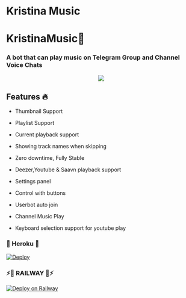 # Kristina Music 

<h1 align="centre">KristinaMusic💖</h1>



### A bot that can play music on Telegram Group and Channel Voice Chats 

<p align="center">

  <img src="https://telegra.ph/file/d658169bbe183cc4f24b6.jpg">

</p>


<h2> Features 🔥 </h2>

- Thumbnail Support

- Playlist Support

- Current playback support

- Showing track names when skipping

- Zero downtime, Fully Stable

- Deezer,Youtube & Saavn playback support

- Settings panel

- Control with buttons

- Userbot auto join

- Channel Music Play

- Keyboard selection support for youtube play 

### 🎵 Heroku 🎵

[![Deploy](https://www.herokucdn.com/deploy/button.svg)](https://heroku.com/deploy?template=https://github.com/Itzdipesh/KristinaMusic)


### ⚡🚄 RAILWAY 🚄⚡


[![Deploy on Railway](https://railway.app/button.svg)](https://railway.app/new/template?template=https%3A%2F%2Fgithub.com%2FKristinaOp%2FKristinaMusic&envs=%2SESSION_NAME%2CBOT_TOKEN%2CBOT_USERNAME%2CBOT_NAME%2CSUPPORT_GROUP%2CPROJECT_NAME%2CASSISTANT_NAME%2CUPDATE_CHANNEL%2CAPI_HASH%2CSUDO_USERS%2CDURATION_LIMIT&SESSION_NAMEDesc=Pyrogram+session+string&BOT_TOKENDesc=A+bot+token+from+@BotFather&BOT_USERNAMEDesc=Your+bot's+username+without+@&BOT_NAMEDesc=Your+MusicPlayer+Bot+Name.&SUPPORT_GROUPDesc=Your+MusicPlayer+support+group+without+@+Leave+this+if+you+don't+have+one&ASSISTANT_NAMEDesc=Your+MusicPlayer's+assistant+Username+without+@.&ARQ_API_KEYDesc=Get+from+@ARQRobot&UPDATE_CHANNELDesc=Updates+Channel+without+@+Leave+this+if+you+don't+have+one&API_HASHDesc=App+hash+from+my.telegram.org/apps&SUDO_USERSDesc=List+of+user+IDs+counted+as+admin+everywhere+separated+by+space&DURATION_LIMITDesc=Max+audio+duration+limit+for+downloads+mins)
